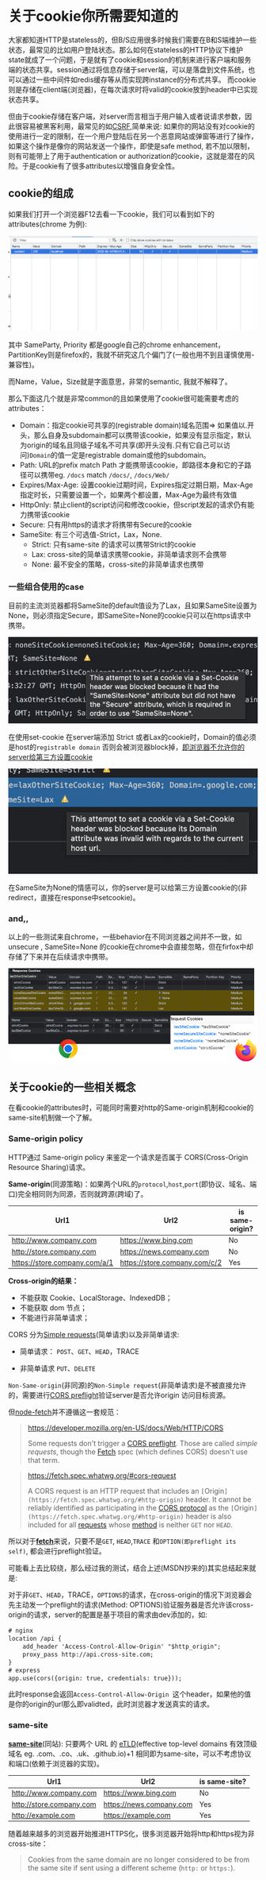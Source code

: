 # 关于cookie你所需要知道的

大家都知道HTTP是stateless的，但B/S应用很多时候我们需要在B和S端维护一些状态，最常见的比如用户登陆状态。那么如何在stateless的HTTP协议下维护state就成了一个问题，于是就有了cookie和session的机制来进行客户端和服务端的状态共享。session通过将信息存储于server端，可以是落盘到文件系统，也可以通过一些中间件如redis缓存等从而实现跨instance的分布式共享。 而cookie则是存储在client端(浏览器)，在每次请求时将valid的cookie放到header中已实现状态共享。

但由于cookie存储在客户端，对server而言相当于用户输入或者说请求参数，因此很容易被黑客利用，最常见的如[CSRF](https://developer.mozilla.org/en-US/docs/Glossary/CSRF),简单来说: 如果你的网站没有对cookie的使用进行一定的限制，在一个用户登陆后在另一个恶意网站或弹窗等进行了操作，如果这个操作是像你的网站发送一个操作，即使是safe method, 若不加以限制，则有可能带上了用于authentication or authorization的cookie，这就是潜在的风险。于是cookie有了很多attributes以增强自身安全性。

## cookie的组成

如果我们打开一个浏览器F12去看一下cookie，我们可以看到如下的attributes(chrome 为例):

![cookie](../statics/cookie.png)

其中 SameParty, Priority 都是google自己的chrome enhancement，PartitionKey则是firefox的，我就不研究这几个偏门了(一般也用不到且谨慎使用-兼容性)。

而Name，Value，Size就是字面意思，非常的semantic, 我就不解释了。

那么下面这几个就是非常common的且如果使用了cookie很可能需要考虑的attributes：

- Domain：指定cookie可共享的(registrable domain)域名范围=> 如果值以.开头，那么自身及subdomain都可以携带该cookie，如果没有显示指定，默认为origin的域名且同级子域名不可共享(即开头没有.只有它自己可以访问)`Domain`的值一定是registrable domain或他的subdomain。
- Path: URL的prefix match Path 才能携带该cookie，即路径本身和它的子路径可以携带eg. `/docs` match  `/docs/`, `/docs/Web/`
- Expires/Max-Age: 设置cookie过期时间，Expires指定过期日期，Max-Age指定时长，只需要设置一个，如果两个都设置，Max-Age为最终有效值
- HttpOnly: 禁止client的script访问和修改cookie，但script发起的请求仍有能力携带该cookie
- Secure: 只有用https的请求才将携带有Secure的cookie
- SameSite: 有三个可选值-Strict，Lax，None.
  - Strict: 只有same-site 的请求可以携带Strict的cookie
  - Lax: cross-site的简单请求携带cookie，非简单请求则不会携带
  - None: 最不安全的策略，cross-site的非简单请求也携带

### 一些组合使用的case

目前的主流浏览器都将SameSite的default值设为了Lax，且如果SameSite设置为None，则必须指定Secure，即SameSite=None的cookie只可以在https请求中携带。

![](../statics/aws/non-unsecure.png)

在使用set-cookie 在server端添加 Strict 或者Lax的cookie时，Domain的值必须是host的`registrable domain` 否则会被浏览器block掉，[即浏览器不允许你的server给第三方设置cookie](https://stackoverflow.com/questions/6761415/how-to-set-a-cookie-for-another-domain)

![](../statics/aws/third-party-domain.png)

在SameSite为None的情感可以，你的server是可以给第三方设置cookie的(非redirect，直接在response中setcookie)。

### and,,

以上的一些测试来自chrome，一些behavior在不同浏览器之间并不一致，如unsecure , SameSite=None 的cookie在chrome中会直接忽略，但在firfox中却存储了下来并在后续请求中携带。

![](../statics/cookie-browser.png)

## 关于cookie的一些相关概念

在看cookie的attributes时，可能同时需要对http的Same-origin机制和cookie的same-site机制做一个了解。

### Same-origin policy

HTTP通过 Same-origin  policy 来鉴定一个请求是否属于 CORS(Cross-Origin Resource Sharing)请求。

**Same-origin**(同源策略)：如果两个URL的`protocol`,`host`,`port`(即协议、域名、端口)完全相同则为同源，否则就跨源(跨域)了。

| Url1                          | Url2                          | is same-origin? |
| ----------------------------- | ----------------------------- | --------------- |
| http://www.company.com        | https://www.bing.com          | No              |
| http://store.company.com      | https://news.company.com      | No              |
| https://store.company.com/a/1 | https://store.company.com/c/2 | Yes             |

**Cross-origin的结果：**

- 不能获取 Cookie、LocalStorage、IndexedDB；
- 不能获取 dom 节点；
- 不能进行非简单请求；

CORS 分为[Simple requests](https://developer.mozilla.org/en-US/docs/Web/HTTP/CORS#simple_requests)(简单请求)以及非简单请求:

- 简单请求： `POST`、`GET`、`HEAD`，TRACE

- 非简单请求 `PUT`、`DELETE`

`Non-Same-origin`(非同源)的`Non-Simple request`(非简单请求)是不被直接允许的，需要进行[CORS preflight](https://developer.mozilla.org/en-US/docs/Glossary/Preflight_request)验证server是否允许origin 访问目标资源。

但[node-fetch]((https://github.com/node-fetch/node-fetch))并不遵循这一套规范：

> https://developer.mozilla.org/en-US/docs/Web/HTTP/CORS
>
> Some requests don't trigger a [CORS preflight](https://developer.mozilla.org/en-US/docs/Glossary/Preflight_request). Those are called *simple requests*, though the [Fetch](https://fetch.spec.whatwg.org/) spec (which defines CORS) doesn't use that term. 

> https://fetch.spec.whatwg.org/#cors-request
>
> A CORS request is an HTTP request that includes an `[`Origin`](https://fetch.spec.whatwg.org/#http-origin)` header. It cannot be reliably identified as participating in the [CORS protocol](https://fetch.spec.whatwg.org/#cors-protocol) as the `[`Origin`](https://fetch.spec.whatwg.org/#http-origin)` header is also included for all [requests](https://fetch.spec.whatwg.org/#concept-request) whose [method](https://fetch.spec.whatwg.org/#concept-request-method) is neither ``GET`` nor ``HEAD``.

所以对于[**fetch**](https://github.com/node-fetch/node-fetch)来说，只要不是`GET`, `HEAD`,`TRACE` 和`OPTION(即preflight its self)`, 都会进行preflight验证。

可能看上去比较绕，那么经过我的测试，结合上述(MSDN抄来的)其实总结起来就是:

对于非`GET`、`HEAD`，TRACE，`OPTIONS`的请求，在cross-origin的情况下浏览器会先主动发一个preflight的请求(Method: OPTIONS)验证服务器是否允许该cross-origin的请求，server的配置是基于项目的需求由dev添加的，如:

```
# nginx
location /api {
	add_header 'Access-Control-Allow-Origin' "$http_origin";
	proxy_pass http://api.cross-site.com;
}
# express
app.use(cors({origin: true, credentials: true}));
```

此时response会返回`Access-Control-Allow-Origin `这个header，如果他的值是你的origin的url那么即validted，此时浏览器才发送真实的请求。

### same-site

[**same-site**](https://developer.mozilla.org/en-US/docs/Glossary/Site)(同站): 只要两个 URL 的 [eTLD](https://en.wikipedia.org/wiki/Public_Suffix_List#:~:text=Entries%20on%20the%20list%20are,Mozilla%20Public%20License%20(MPL).)(effective top-level domains 有效顶级域名 eg. .com、.co、.uk、.github.io)+1 相同即为same-site，可以不考虑协议和端口(依赖于浏览器的实现)。

| Url1                     | Url2                     | is same-site? |
| ------------------------ | ------------------------ | ------------- |
| http://www.company.com   | https://www.bing.com     | No            |
| http://store.company.com | https://news.company.com | Yes           |
| http://example.com       | https://example.com      | Yes           |

随着越来越多的浏览器开始推进HTTPS化，很多浏览器开始将http和https视为非cross-site：

> Cookies from the same domain are no longer considered to be from the same site if sent using a different scheme (`http:` or `https:`).

